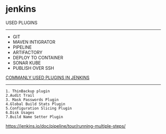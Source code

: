 # jenkins

USED PLUGINS
****************
- GIT
- MAVEN INTIGRATOR
- PIPELINE
- ARTIFACTORY
- DEPLOY TO CONTAINER
- SONAR KUBE
- PUBLISH OVER SSH


[COMMANLY USED PLUGINS IN JENKINS](http://www.tothenew.com/blog/7-must-have-jenkins-plugins/)
********************************
```
1. ThinBackup plugin
2.Audit Trail
3. Mask Passwords Plugin
4.Global Build Stats Plugin
5.Configuration Slicing Plugin
6.Disk Usages
7.Build Name Setter Plugin

```
https://jenkins.io/doc/pipeline/tour/running-multiple-steps/
